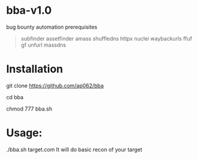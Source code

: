# bba-v1.0
bug bounty automation 
prerequisites
 > subfinder
 > assetfinder
 > amass
 > shuffledns
 > httpx
 > nuclei
 > waybackurls
 > ffuf
 > gf 
 > unfurl
 > massdns
 
 
<h1>Installation </h1> 

git clone  https://github.com/ap062/bba    

cd  bba

chmod 777 bba.sh


<h1> Usage: </h1>
  ./bba.sh target.com
  It will do basic recon of your target 

